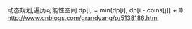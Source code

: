 动态规划,遍历可能性空间
dp[i] = min(dp[i], dp[i - coins[j]] + 1);
http://www.cnblogs.com/grandyang/p/5138186.html
